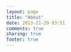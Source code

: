 ```yaml
---
layout: page
title: "About"
date: 2013-11-29 03:51
comments: true
sharing: true
footer: true
---
```

